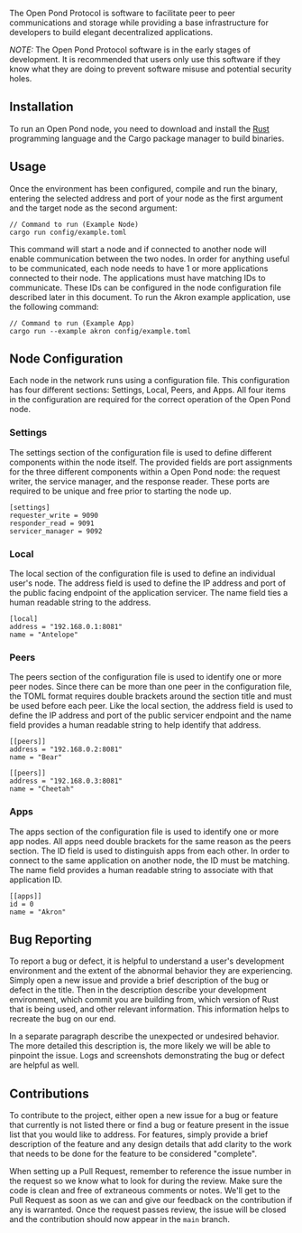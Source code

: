 The Open Pond Protocol is software to facilitate peer to peer communications and storage while
providing a base infrastructure for developers to build elegant decentralized applications.

*NOTE:* The Open Pond Protocol software is in the early stages of development. It is recommended
that users only use this software if they know what they are doing to prevent software misuse and
potential security holes.

## Installation

To run an Open Pond node, you need to download and install the [Rust](https://rust-lang.org/tools/install) 
programming language and the Cargo package manager to build binaries.

## Usage

Once the environment has been configured, compile and run the binary, entering the selected address
and port of your node as the first argument and the target node as the second argument:

```
// Command to run (Example Node)
cargo run config/example.toml
```

This command will start a node and if connected to another node will enable communication between
the two nodes. In order for anything useful to be communicated, each node needs to have 1 or more
applications connected to their node. The applications must have matching IDs to communicate. These
IDs can be configured in the node configuration file described later in this document. To run the
Akron example application, use the following command:

```
// Command to run (Example App)
cargo run --example akron config/example.toml
```

## Node Configuration

Each node in the network runs using a configuration file. This configuration has four different
sections: Settings, Local, Peers, and Apps. All four items in the configuration are required for
the correct operation of the Open Pond node.

### Settings
The settings section of the configuration file is used to define different components within the 
node itself. The provided fields are port assignments for the three different components within a
Open Pond node: the request writer, the service manager, and the response reader. These ports are
required to be unique and free prior to starting the node up.

```
[settings]
requester_write = 9090
responder_read = 9091
servicer_manager = 9092
```

### Local
The local section of the configuration file is used to define an individual user's node. The
address field is used to define the IP address and port of the public facing endpoint of the
application servicer. The name field ties a human readable string to the address. 


```
[local]
address = "192.168.0.1:8081"
name = "Antelope"
```

### Peers
The peers section of the configuration file is used to identify one or more peer nodes. Since there
can be more than one peer in the configuration file, the TOML format requires double brackets
around the section title and must be used before each peer. Like the local section, the address
field is used to define the IP address and port of the public servicer endpoint and the name field
provides a human readable string to help identify that address. 

```
[[peers]]
address = "192.168.0.2:8081"
name = "Bear"

[[peers]]
address = "192.168.0.3:8081"
name = "Cheetah"
```

### Apps
The apps section of the configuration file is used to identify one or more app nodes. All apps need
double brackets for the same reason as the peers section. The ID field is used to distinguish apps
from each other. In order to connect to the same application on another node, the ID must be
matching. The name field provides a human readable string to associate with that application ID.

```
[[apps]]
id = 0
name = "Akron"
```

## Bug Reporting

To report a bug or defect, it is helpful to understand a user's development environment and the
extent of the abnormal behavior they are experiencing. Simply open a new issue and provide a brief
description of the bug or defect in the title. Then in the description describe your development
environment, which commit you are building from, which version of Rust that is being used, and
other relevant information. This information helps to recreate the bug on our end. 

In a separate paragraph describe the unexpected or undesired behavior. The more detailed this
description is, the more likely we will be able to pinpoint the issue. Logs and screenshots
demonstrating the bug or defect are helpful as well.

## Contributions

To contribute to the project, either open a new issue for a bug or feature that currently is not
listed there or find a bug or feature present in the issue list that you would like to address. 
For features, simply provide a brief description of the feature and any design details that add
clarity to the work that needs to be done for the feature to be considered "complete". 

When setting up a Pull Request, remember to reference the issue number in the request so we know
what to look for during the review. Make sure the code is clean and free of extraneous comments or
notes. We'll get to the Pull Request as soon as we can and give our feedback on the contribution if
any is warranted. Once the request passes review, the issue will be closed and the contribution
should now appear in the `main` branch. 
